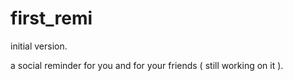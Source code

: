 # first_remi
initial version.


a social reminder for you and for your friends ( still working on it ).

